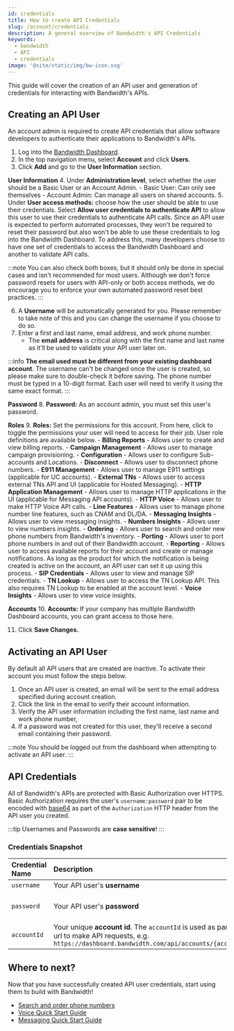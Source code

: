 ```yaml
---
id: credentials
title: How to create API Credentials
slug: /account/credentials
description: A general overview of Bandwidth's API Credentials
keywords:
  - bandwidth
  - API
  - credentials
image: '@site/static/img/bw-icon.svg'
---
```


This guide will cover the creation of an API user and generation of credentials for interacting with Bandwidth's APIs.

## Creating an API User

An account admin is required to create API credentials that allow software developers to authenticate their applications to Bandwidth's APIs.

1. Log into the [Bandwidth Dashboard](https://dashboard.bandwidth.com/).
2. In the top navigation menu, select **Account** and click **Users**.
3. Click **Add** and go to the **User Information** section.

**User Information**
4. Under **Administration level**, select whether the user should be a Basic User or an Account Admin.
    - Basic User: Can only see themselves
    - Account Admin: Can manage all users on shared accounts.
5. Under **User access methods:** choose how the user should be able to use their credentials. Select **Allow user credentials to authenticate API** to allow this user to use their credentials to authenticate API calls. Since an API user is expected to perform automated processes, they won't be required to reset their password but also won't be able to use these credentials to log into the Bandwidth Dashboard. To address this, many developers choose to have one set of credentials to access the Bandwidth Dashboard and another to validate API calls.

:::note 
You can also check both boxes, but it should only be done in special cases and isn't recommended for most users. Although we don't force password resets for users with API-only or both access methods, we do encourage you to enforce your own automated password reset best practices.
:::

6. A **Username** will be automatically generated for you. Please remember to take note of this and you can change the username if you choose to do so.
7. Enter a first and last name, email address, and work phone number. 
    - The **email address** is critical along with the first name and last name as it’ll be used to validate your API user later on.

:::info
**The email used must be different from your existing dashboard account**. The username can't be changed once the user is created, so please make sure to double-check it before saving. The phone number must be typed in a 10-digit format. Each user will need to verify it using the same exact format.
:::

**Password**
8. **Password:** As an account admin, you must set this user's password.

**Roles**
9. **Roles:** Set the permissions for this account. From here, click to toggle the permissions your user will need to access for their job. User role definitions are available below.
    - **Billing Reports** -	Allows user to create and view billing reports.
    - **Campaign Management**	- Allows user to manage campaign provisioning.
    - **Configuration** -	Allows user to configure Sub-accounts and Locations.
    - **Disconnect**	- Allows user to disconnect phone numbers.
    - **E911 Management** -	Allows user to manage E911 settings (applicable for UC accounts).
    - **External TNs** -	Allows user to access external TNs API and UI (applicable for Hosted Messaging).
    - **HTTP Application Management** -	Allows user to manage HTTP applications in the UI (applicable for Messaging API accounts).
    - **HTTP Voice** - Allows user to make HTTP Voice API calls.
    - **Line Features** -	Allows user to manage phone number line features, such as CNAM and DL/DA.
    - **Messaging Insights** -	Allows user to view messaging insights.
    - **Numbers Insights** -	Allows user to view numbers insights.
    - **Ordering** -	Allows user to search and order new phone numbers from Bandwidth's inventory.
    - **Porting**	- Allows user to port phone numbers in and out of their Bandwidth account.
    - **Reporting** -	Allows user to access available reports for their account and create or manage notifications. As long as the product for which the notification is being created is active on the account, an API user can set it up using this process.
    - **SIP Credentials** -	Allows user to view and manage SIP credentials. 
    - **TN Lookup** -	Allows user to access the TN Lookup API. This also requires TN Lookup to be enabled at the account level.
    - **Voice Insights** - Allows user to view voice insights.

**Accounts**
10. **Accounts:** If your company has multiple Bandwidth Dashboard accounts, you can grant access to those here.

11. Click **Save Changes.**

## Activating an API User

By default all API users that are created are inactive. To activate their account you must follow the steps below.

1. Once an API user is created, an email will be sent to the email address specified during account creation.
2. Click the link in the email to verify their account information.
3. Verify the API user information including the first name, last name and work phone number,
4. If a password was not created for this user, they'll receive a second email containing their password.

:::note 
You should be logged out from the dashboard when attempting to activate an API user.
:::

## API Credentials

All of Bandwidth's APIs are protected with Basic Authorization over HTTPS. Basic Authorization requires the user's `username:password` pair to be encoded with [base64](https://en.wikipedia.org/wiki/Base64) as part of the `Authorization` HTTP header from the API user you created.

:::tip
Usernames and Passwords are **case sensitive**!
:::

### Credentials Snapshot

| Credential Name | Description                                                                                                                                                   | Example                                            |
|:----------------|:--------------------------------------------------------------------------------------------------------------------------------------------------------------|:---------------------------------------------------|
| `username`      | Your API user's **username**                                                                                                                                  | `jdoe`                                             |
| `password`      | Your API user's **password**                                                                                                                                  | `correct-horse-battery-staple`                     |
| `accountId`     | Your unique **account id**. The `accountId` is used as part of the url to make API requests, e.g. `https://dashboard.bandwidth.com/api/accounts/{accountId}/` | `920012`                                           |

## Where to next?

Now that you have successfully created API user credentials, start using them to build with Bandwidth!
- [Search and order phone numbers](/docs/numbers/guides/searchingForNumbers/)
- [Voice Quick Start Guide](/docs/voice/quickStart/)
- [Messaging Quick Start Guide](/docs/messaging/quickStart/)